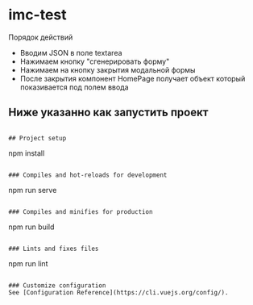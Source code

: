 # imc-test

<p>Порядок действий</p>

<ul>
    <li>Вводим JSON в поле textarea</li>
    <li>Нажимаем кнопку "сгенерировать форму"</li>
    <li>Нажимаем на кнопку закрытия модальной формы</li>
    <li>После закрытия компонент HomePage получает объект который показивается под полем ввода</li>
</ul>

## Ниже указанно как запустить проект
```

## Project setup
```
npm install
```

### Compiles and hot-reloads for development
```
npm run serve
```

### Compiles and minifies for production
```
npm run build
```

### Lints and fixes files
```
npm run lint
```

### Customize configuration
See [Configuration Reference](https://cli.vuejs.org/config/).
